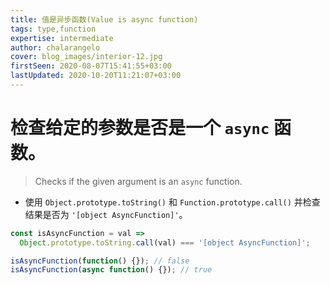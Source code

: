```yaml
---
title: 值是异步函数(Value is async function)
tags: type,function
expertise: intermediate
author: chalarangelo
cover: blog_images/interior-12.jpg
firstSeen: 2020-08-07T15:41:55+03:00
lastUpdated: 2020-10-20T11:21:07+03:00
---
```


# 检查给定的参数是否是一个 `async` 函数。
> Checks if the given argument is an `async` function.

- 使用 `Object.prototype.toString()` 和 `Function.prototype.call()` 并检查结果是否为 `'[object AsyncFunction]'`。

```js
const isAsyncFunction = val =>
  Object.prototype.toString.call(val) === '[object AsyncFunction]';
```

```js
isAsyncFunction(function() {}); // false
isAsyncFunction(async function() {}); // true
```
